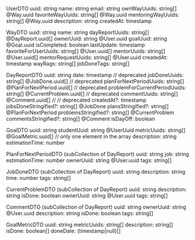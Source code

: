 UserDTO
uuid: string
name: string
email: string
ownWayUuids: string[] @Way.uuid
favoriteWayUuids: string[] @Way.uuid
mentoringWayUuids: string[] @Way.uuid
description: string
createdAt: timestamp

WayDTO
uuid: string
name: string
dayReportUuids: string[] @DayReport.uuid[]
ownerUuId: string @User.uuid
goalUuid: string @Goal.uuid
isCompleted: boolean
lastUpdate: timestamp
favoriteForUserUuids: string[] @User.uuid[]
mentorUuids: string[] @User.uuid[]
mentorRequestUuids: string[] @User.uuid
createdAt: timestamp
wayRags: string[]
jobDoneTags: string[]

DayReportDTO
uuid: string
date: timestamp // deprecated
jobDoneUuids: string[] @JobDone.uuid[] // deprecated
planForNextPeriodUuids: string[] @PlanForNextPeriod.uuid[] // deprecated
problemForCurrentPeriodUuids: string[] @CurrentProblem.uuid[] // deprecated
commentUuids: string[] @Comment.uuid[] // // deprecated
createdAt?: timestamp
jobsDoneStringified?: string[] @JobDone
plansStringified?: string[] @PlanForNextPeriod
problemsStringified?: string[] @CurrentProblem
commentsStringified?: string[] @Comment
isDayOff: boolean


GoalDTO
uuid: string
studentUuid: string @UserUuid
metricUuids: string[] @GoalMetric.uuid[] // only one element in the array
description: string
estimationTime: number

PlanForNextPeriodDTO (subCollection of DayReport)
uuid: string
job: string
estimationTime: number
ownerUuid: string @User.uuid
tags: string[]

JobDoneDTO (subCollection of DayReport)
uuid: string
description: string
time: number
tags: string[]

CurrentProblemDTO (subCollection of DayReport)
uuid: string
description: string
isDone: boolean
ownerUuid: string @User.uuid
tags: string[]

CommentDTO (subCollection of DayReport)
uuid: string
ownerUuid: string @User.uuid
description: string
isDone: boolean
tags: string[]

GoalMetricDTO
uuid: string
metricUuids: string[]
description: string[]
isDone: boolean[]
doneDate: (timestamp|null)[]
